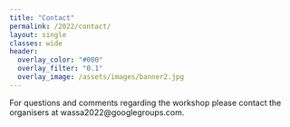 ```yaml
---
title: "Contact"
permalink: /2022/contact/
layout: single
classes: wide
header:
  overlay_color: "#000"
  overlay_filter: "0.1"
  overlay_image: /assets/images/banner2.jpg
---
```


<style>.athere:before {content: '@'; }</style>
<script type="text/javascript">
function init(){
    var x = document.getElementsByClassName('contactaddr');
    for (var i = 0; i < x.length; i++){
        var sp = x[i];
        var mt = sp.innerHTML;
        mt = mt.replace(/<span.*\/span>/, '@');
        sp.innerHTML = '<a href="mailto:' + mt + '">' + mt + '</a>';
    }
}
window.addEventListener("load", init, false);
</script>
For questions and comments regarding the workshop please contact the organisers at <span class="contactaddr">wassa2022<span class="athere"></span>googlegroups.com</span>.
